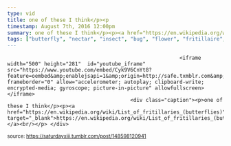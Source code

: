 ```yaml
---
type: vid
title: one of these I think</p><p
timestamp: August 7th, 2016 12:00pm
summary: one of these I think</p><p><a href="https://en.wikipedia.org/wiki/List_of_fritillaries_(butterflies)" target="_blank">https://en.wikipedia.org/wiki/Lis
tags: ["butterfly", "nectar", "insect", "bug", "flower", "fritillaire", "photography]
---
```


                
                
                
                
                
                
                
                
                                                            <iframe width="500" height="281"  id="youtube_iframe" src="https://www.youtube.com/embed/Cyk9V6CnYt8?feature=oembed&amp;enablejsapi=1&amp;origin=http://safe.txmblr.com&amp;wmode=opaque" frameborder="0" allow="accelerometer; autoplay; clipboard-write; encrypted-media; gyroscope; picture-in-picture" allowfullscreen></iframe>                    
                                            <div class="caption"><p>one of these I think</p><p><a href="https://en.wikipedia.org/wiki/List_of_fritillaries_(butterflies)" target="_blank">https://en.wikipedia.org/wiki/List_of_fritillaries_(butterflies)</a><br/></p> </div>
                                                    
<small>source: https://saturdayxiii.tumblr.com/post/148598120941</small>